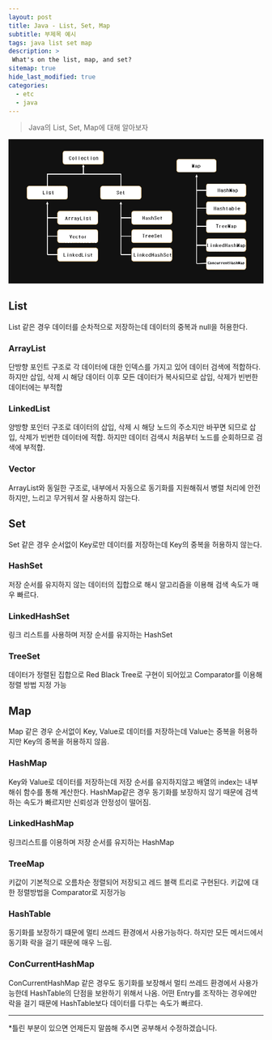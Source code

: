 ```yaml
---
layout: post
title: Java - List, Set, Map
subtitle: 부제목 예시
tags: java list set map
description: >
 What's on the list, map, and set?
sitemap: true
hide_last_modified: true
categories:
  - etc
  - java
---
```


>Java의 List, Set, Map에 대해 알아보자

![](/assets//img/blog/etc/java/lms_1.png)

## List
List 같은 경우 데이터를 순차적으로 저장하는데 데이터의 중복과 null을 허용한다.

### ArrayList
단방향 포인트 구조로 각 데이터에 대한 인덱스를 가지고 있어 데이터 검색에 적합하다. 하지만 삽입, 삭제 시 해당 데이터 이후 모든 데이터가 복사되므로 삽입, 삭제가 빈번한 데이터에는 부적합

### LinkedList
양방향 포인터 구조로 데이터의 삽입, 삭제 시 해당 노드의 주소지만 바꾸면 되므로 삽입, 삭제가 빈번한 데이터에 적합. 하지만 데이터 검색시 처음부터 노드를 순회하므로 검색에 부적합.

### Vector
ArrayList와 동일한 구조로, 내부에서 자동으로 동기화를 지원해줘서 병렬 처리에 안전하지만, 느리고 무거워서 잘 사용하지 않는다.

## Set
Set 같은 경우 순서없이 Key로만 데이터를 저장하는데 Key의 중복을 허용하지 않는다.

### HashSet
저장 순서를 유지하지 않는 데이터의 집합으로 해시 알고리즘을 이용해 검색 속도가 매우 빠르다.

### LinkedHashSet
링크 리스트를 사용하며 저장 순서를 유지하는 HashSet

### TreeSet
데이터가 정렬된 집합으로 Red Black Tree로 구현이 되어있고 Comparator를 이용해 정렬 방법 지정 가능

## Map
Map 같은 경우 순서없이 Key, Value로 데이터를 저장하는데 Value는 중복을 허용하지만 Key의 중복을 허용하지 않음.

### HashMap
Key와 Value로 데이터를 저장하는데 저장 순서를 유지하지않고 배열의 index는 내부 해쉬 함수를 통해 계산한다. HashMap같은 경우 동기화를 보장하지 않기 때문에 검색하는 속도가 빠르지만 신뢰성과 안정성이 떨어짐.

### LinkedHashMap 
링크리스트를 이용하며 저장 순서를 유지하는 HashMap

### TreeMap
키값이 기본적으로 오름차순 정렬되어 저장되고 레드 블랙 트리로 구현된다. 키값에 대한 정렬방법을 Comparator로 지정가능

### HashTable 
동기화를 보장하기 떄문에 멀티 쓰레드 환경에서 사용가능하다. 하지만 모든 메서드에서 동기화 락을 걸기 때문에 매우 느림.

### ConCurrentHashMap
ConCurrentHashMap 같은 경우도 동기화를 보장해서 멀티 쓰레드 환경에서 사용가능한데 HashTable의 단점을 보완하기 위해서 나옴. 어떤 Entry를 조작하는 경우에만 락을 걸기 때문에 HashTable보다 데이터를 다루는 속도가 빠르다.

---

*틀린 부분이 있으면 언제든지 말씀해 주시면 공부해서 수정하겠습니다.